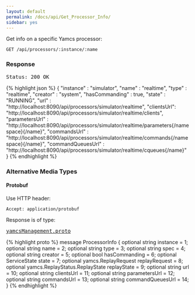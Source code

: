 ```yaml
---
layout: default
permalink: /docs/api/Get_Processor_Info/
sidebar: yes
---
```


Get info on a specific Yamcs processor:

    GET /api/processors/:instance/:name
    

### Response

<pre class="header">
Status: 200 OK
</pre>
{% highlight json %}
{
  "instance" : "simulator",
  "name" : "realtime",
  "type" : "realtime",
  "creator" : "system",
  "hasCommanding" : true,
  "state" : "RUNNING",
  "url" : "http://localhost:8090/api/processors/simulator/realtime",
  "clientsUrl": "http://localhost:8090/api/processors/simulator/realtime/clients",
  "parametersUrl" : "http://localhost:8090/api/processors/simulator/realtime/parameters{/namespace}{/name}",
  "commandsUrl" : "http://localhost:8090/api/processors/simulator/realtime/commands{/namespace}{/name}",
  "commandQueuesUrl" : "http://localhost:8090/api/processors/simulator/realtime/cqueues{/name}"
}
{% endhighlight %}

### Alternative Media Types

#### Protobuf

Use HTTP header:

    Accept: application/protobuf
    
Response is of type:

<pre class="r header"><a href="/docs/api/yamcsManagement.proto/">yamcsManagement.proto</a></pre>
{% highlight proto %}
message ProcessorInfo {
  optional string instance = 1;
  optional string name = 2;
  optional string type = 3;
  optional string spec = 4;
  optional string creator = 5;
  optional bool hasCommanding = 6;
  optional ServiceState state = 7;
  optional yamcs.ReplayRequest replayRequest = 8;
  optional yamcs.ReplayStatus.ReplayState replayState = 9;
  optional string url = 10;
  optional string clientsUrl = 11;
  optional string parametersUrl = 12;
  optional string commandsUrl = 13;
  optional string commandQueuesUrl = 14;
}
{% endhighlight %}
